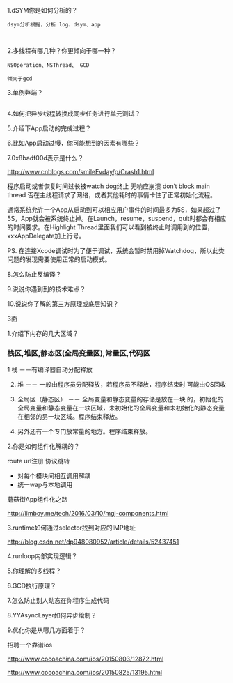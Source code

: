 1.dSYM你是如何分析的？

```
dsym分析根据，分析 log、dsym、app



```







2.多线程有哪几种？你更倾向于哪一种？

```
NSOperation、NSThread、 GCD

倾向于gcd
```





3.单例弊端？

```

```





4.如何把异步线程转换成同步任务进行单元测试？

5.介绍下App启动的完成过程？

6.比如App启动过慢，你可能想到的因素有哪些？

7.0x8badf00d表示是什么？

http://www.cnblogs.com/smileEvday/p/Crash1.html

程序启动或者恢复时间过长被watch dog终止 无响应崩溃 don‘t block main thread  否在主线程请求了网络，或者其他耗时的事情卡住了正常初始化流程。

通常系统允许一个App从启动到可以相应用户事件的时间最多为5S，如果超过了5S，App就会被系统终止掉。在Launch，resume，suspend，quit时都会有相应的时间要求。在Highlight Thread里面我们可以看到被终止时调用到的位置，xxxAppDelegate加上行号。 

PS. 在连接Xcode调试时为了便于调试，系统会暂时禁用掉Watchdog，所以此类问题的发现需要使用正常的启动模式。



8.怎么防止反编译？

9.说说你遇到到的技术难点？

10.说说你了解的第三方原理或底层知识？

3面

1.介绍下内存的几大区域？

### 栈区,堆区,静态区(全局变量区),常量区,代码区

1 栈 －－有编译器自动分配释放

 2. 堆 －－ 一般由程序员分配释放，若程序员不释放，程序结束时    可能由OS回收 

 3. 全局区（静态区） －－ 全局变量和静态变量的存储是放在一块 的，初始化的全局变量和静态变量在一块区域，未初始化的全局变量和未初始化的静态变量在相邻的另一块区域。程序结束释放。 
 4. 另外还有一个专门放常量的地方。程序结束释放。



2.你是如何组件化解耦的？

route url注册 协议跳转

- 对每个模块间相互调用解耦
- 统一wap与本地调用

蘑菇街App组件化之路

http://limboy.me/tech/2016/03/10/mgj-components.html





3.runtime如何通过selector找到对应的IMP地址

http://blog.csdn.net/dp948080952/article/details/52437451



4.runloop内部实现逻辑？

5.你理解的多线程？

6.GCD执行原理？

7.怎么防止别人动态在你程序生成代码

8.YYAsyncLayer如何异步绘制？

9.优化你是从哪几方面着手？





招聘一个靠谱ios

http://www.cocoachina.com/ios/20150803/12872.html

http://www.cocoachina.com/ios/20150825/13195.html

